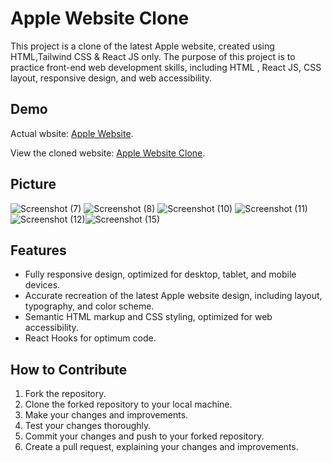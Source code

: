 # Apple Website Clone

This project is a clone of the latest Apple website, created using HTML,Tailwind CSS & React JS only.
The purpose of this project is to practice front-end web development skills, including HTML , React JS, CSS layout, responsive design, and web accessibility.

## Demo

Actual wbsite: [Apple Website](https://apple.com).

View the cloned website: [Apple Website Clone](https://montymahato.github.io/apple-website-clone).

## Picture


![Screenshot (7)](https://github.com/arshiya4220/apple-clone/assets/131943642/deeaeedb-c70a-4388-98ca-3c8e1dda12b0) ![Screenshot (8)](https://github.com/arshiya4220/apple-clone/assets/131943642/99921246-249b-43fc-945c-5ffd6fddfdfb) ![Screenshot (10)](https://github.com/arshiya4220/apple-clone/assets/131943642/1fbba6b3-886e-4108-b6b0-3e2e8a120258) ![Screenshot (11)](https://github.com/arshiya4220/apple-clone/assets/131943642/533fa49a-9541-46f4-bdf1-31944d119e60) ![Screenshot (12)](https://github.com/arshiya4220/apple-clone/assets/131943642/90e84277-8f65-4fa0-b436-79104be68ab8)![Screenshot (15)](https://github.com/arshiya4220/apple-clone/assets/131943642/7851d747-be28-4bdc-b619-bd65c8adddfc)

## Features

- Fully responsive design, optimized for desktop, tablet, and mobile devices.
- Accurate recreation of the latest Apple website design, including layout, typography, and color scheme.
- Semantic HTML markup and CSS styling, optimized for web accessibility.
- React Hooks for optimum code.

## How to Contribute

1. Fork the repository.
2. Clone the forked repository to your local machine.
3. Make your changes and improvements.
4. Test your changes thoroughly.
5. Commit your changes and push to your forked repository.
6. Create a pull request, explaining your changes and improvements.
